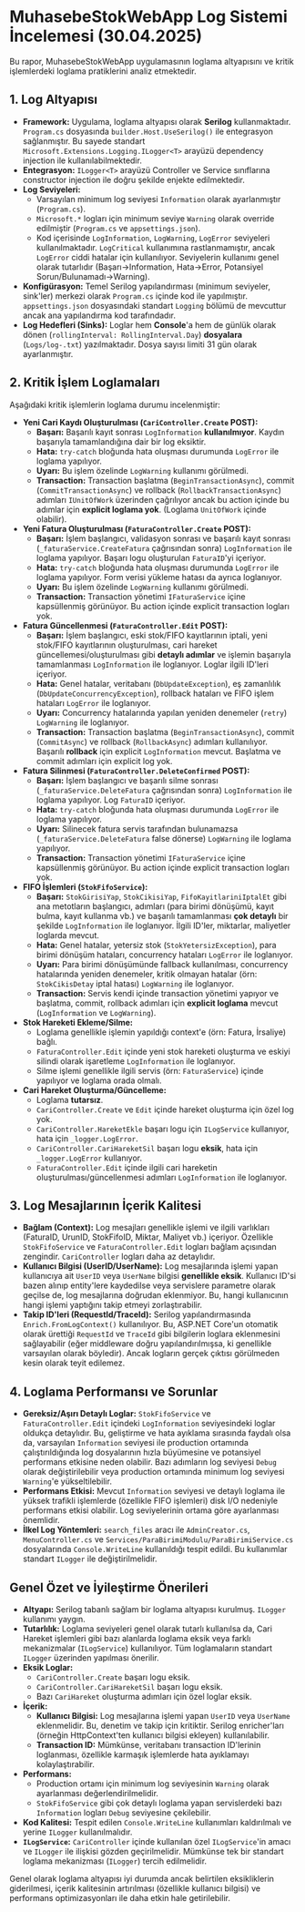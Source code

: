 # MuhasebeStokWebApp Log Sistemi İncelemesi (30.04.2025)

Bu rapor, MuhasebeStokWebApp uygulamasının loglama altyapısını ve kritik işlemlerdeki loglama pratiklerini analiz etmektedir.

## 1. Log Altyapısı

*   **Framework:** Uygulama, loglama altyapısı olarak **Serilog** kullanmaktadır. `Program.cs` dosyasında `builder.Host.UseSerilog()` ile entegrasyon sağlanmıştır. Bu sayede standart `Microsoft.Extensions.Logging.ILogger<T>` arayüzü dependency injection ile kullanılabilmektedir.
*   **Entegrasyon:** `ILogger<T>` arayüzü Controller ve Service sınıflarına constructor injection ile doğru şekilde enjekte edilmektedir.
*   **Log Seviyeleri:**
    *   Varsayılan minimum log seviyesi `Information` olarak ayarlanmıştır (`Program.cs`).
    *   `Microsoft.*` logları için minimum seviye `Warning` olarak override edilmiştir (`Program.cs` ve `appsettings.json`).
    *   Kod içerisinde `LogInformation`, `LogWarning`, `LogError` seviyeleri kullanılmaktadır. `LogCritical` kullanımına rastlanmamıştır, ancak `LogError` ciddi hatalar için kullanılıyor. Seviyelerin kullanımı genel olarak tutarlıdır (Başarı->Information, Hata->Error, Potansiyel Sorun/Bulunamadı->Warning).
*   **Konfigürasyon:** Temel Serilog yapılandırması (minimum seviyeler, sink'ler) merkezi olarak `Program.cs` içinde kod ile yapılmıştır. `appsettings.json` dosyasındaki standart `Logging` bölümü de mevcuttur ancak ana yapılandırma kod tarafındadır.
*   **Log Hedefleri (Sinks):** Loglar hem **Console**'a hem de günlük olarak dönen (`rollingInterval: RollingInterval.Day`) **dosyalara** (`Logs/log-.txt`) yazılmaktadır. Dosya sayısı limiti 31 gün olarak ayarlanmıştır.

## 2. Kritik İşlem Loglamaları

Aşağıdaki kritik işlemlerin loglama durumu incelenmiştir:

*   **Yeni Cari Kaydı Oluşturulması (`CariController.Create` POST):**
    *   **Başarı:** Başarılı kayıt sonrası `LogInformation` **kullanılmıyor**. Kaydın başarıyla tamamlandığına dair bir log eksiktir.
    *   **Hata:** `try-catch` bloğunda hata oluşması durumunda `LogError` ile loglama yapılıyor.
    *   **Uyarı:** Bu işlem özelinde `LogWarning` kullanımı görülmedi.
    *   **Transaction:** Transaction başlatma (`BeginTransactionAsync`), commit (`CommitTransactionAsync`) ve rollback (`RollbackTransactionAsync`) adımları `IUnitOfWork` üzerinden çağrılıyor ancak bu action içinde bu adımlar için **explicit loglama yok**. (Loglama `UnitOfWork` içinde olabilir).
*   **Yeni Fatura Oluşturulması (`FaturaController.Create` POST):**
    *   **Başarı:** İşlem başlangıcı, validasyon sonrası ve başarılı kayıt sonrası (`_faturaService.CreateFatura` çağrısından sonra) `LogInformation` ile loglama yapılıyor. Başarı logu oluşturulan `FaturaID`'yi içeriyor.
    *   **Hata:** `try-catch` bloğunda hata oluşması durumunda `LogError` ile loglama yapılıyor. Form verisi yükleme hatası da ayrıca loglanıyor.
    *   **Uyarı:** Bu işlem özelinde `LogWarning` kullanımı görülmedi.
    *   **Transaction:** Transaction yönetimi `IFaturaService` içine kapsüllenmiş görünüyor. Bu action içinde explicit transaction logları yok.
*   **Fatura Güncellenmesi (`FaturaController.Edit` POST):**
    *   **Başarı:** İşlem başlangıcı, eski stok/FIFO kayıtlarının iptali, yeni stok/FIFO kayıtlarının oluşturulması, cari hareket güncellemesi/oluşturulması gibi **detaylı adımlar** ve işlemin başarıyla tamamlanması `LogInformation` ile loglanıyor. Loglar ilgili ID'leri içeriyor.
    *   **Hata:** Genel hatalar, veritabanı (`DbUpdateException`), eş zamanlılık (`DbUpdateConcurrencyException`), rollback hataları ve FIFO işlem hataları `LogError` ile loglanıyor.
    *   **Uyarı:** Concurrency hatalarında yapılan yeniden denemeler (`retry`) `LogWarning` ile loglanıyor.
    *   **Transaction:** Transaction başlatma (`BeginTransactionAsync`), commit (`CommitAsync`) ve rollback (`RollbackAsync`) adımları kullanılıyor. Başarılı **rollback** için explicit `LogInformation` mevcut. Başlatma ve commit adımları için explicit log yok.
*   **Fatura Silinmesi (`FaturaController.DeleteConfirmed` POST):**
    *   **Başarı:** İşlem başlangıcı ve başarılı silme sonrası (`_faturaService.DeleteFatura` çağrısından sonra) `LogInformation` ile loglama yapılıyor. Log `FaturaID` içeriyor.
    *   **Hata:** `try-catch` bloğunda hata oluşması durumunda `LogError` ile loglama yapılıyor.
    *   **Uyarı:** Silinecek fatura servis tarafından bulunamazsa (`_faturaService.DeleteFatura` false dönerse) `LogWarning` ile loglama yapılıyor.
    *   **Transaction:** Transaction yönetimi `IFaturaService` içine kapsüllenmiş görünüyor. Bu action içinde explicit transaction logları yok.
*   **FIFO İşlemleri (`StokFifoService`):**
    *   **Başarı:** `StokGirisiYap`, `StokCikisiYap`, `FifoKayitlariniIptalEt` gibi ana metotların başlangıcı, adımları (para birimi dönüşümü, kayıt bulma, kayıt kullanma vb.) ve başarılı tamamlanması **çok detaylı** bir şekilde `LogInformation` ile loglanıyor. İlgili ID'ler, miktarlar, maliyetler loglarda mevcut.
    *   **Hata:** Genel hatalar, yetersiz stok (`StokYetersizException`), para birimi dönüşüm hataları, concurrency hataları `LogError` ile loglanıyor.
    *   **Uyarı:** Para birimi dönüşümünde fallback kullanılması, concurrency hatalarında yeniden denemeler, kritik olmayan hatalar (örn: `StokCikisDetay` iptal hatası) `LogWarning` ile loglanıyor.
    *   **Transaction:** Servis kendi içinde transaction yönetimi yapıyor ve başlatma, commit, rollback adımları için **explicit loglama** mevcut (`LogInformation` ve `LogWarning`).
*   **Stok Hareketi Ekleme/Silme:**
    *   Loglama genellikle işlemin yapıldığı context'e (örn: Fatura, İrsaliye) bağlı.
    *   `FaturaController.Edit` içinde yeni stok hareketi oluşturma ve eskiyi silindi olarak işaretleme `LogInformation` ile loglanıyor.
    *   Silme işlemi genellikle ilgili servis (örn: `FaturaService`) içinde yapılıyor ve loglama orada olmalı.
*   **Cari Hareket Oluşturma/Güncelleme:**
    *   Loglama **tutarsız**.
    *   `CariController.Create` ve `Edit` içinde hareket oluşturma için özel log yok.
    *   `CariController.HareketEkle` başarı logu için `ILogService` kullanıyor, hata için `_logger.LogError`.
    *   `CariController.CariHareketSil` başarı logu **eksik**, hata için `_logger.LogError` kullanıyor.
    *   `FaturaController.Edit` içinde ilgili cari hareketin oluşturulması/güncellenmesi adımları `LogInformation` ile loglanıyor.

## 3. Log Mesajlarının İçerik Kalitesi

*   **Bağlam (Context):** Log mesajları genellikle işlemi ve ilgili varlıkları (FaturaID, UrunID, StokFifoID, Miktar, Maliyet vb.) içeriyor. Özellikle `StokFifoService` ve `FaturaController.Edit` logları bağlam açısından zengindir. `CariController` logları daha az detaylıdır.
*   **Kullanıcı Bilgisi (UserID/UserName):** Log mesajlarında işlemi yapan kullanıcıya ait `UserID` veya `UserName` bilgisi **genellikle eksik**. Kullanıcı ID'si bazen alınıp entity'lere kaydedilse veya servislere parametre olarak geçilse de, log mesajlarına doğrudan eklenmiyor. Bu, hangi kullanıcının hangi işlemi yaptığını takip etmeyi zorlaştırabilir.
*   **Takip ID'leri (RequestId/TraceId):** Serilog yapılandırmasında `Enrich.FromLogContext()` kullanılıyor. Bu, ASP.NET Core'un otomatik olarak ürettiği `RequestId` ve `TraceId` gibi bilgilerin loglara eklenmesini sağlayabilir (eğer middleware doğru yapılandırılmışsa, ki genellikle varsayılan olarak böyledir). Ancak logların gerçek çıktısı görülmeden kesin olarak teyit edilemez.

## 4. Loglama Performansı ve Sorunlar

*   **Gereksiz/Aşırı Detaylı Loglar:** `StokFifoService` ve `FaturaController.Edit` içindeki `LogInformation` seviyesindeki loglar oldukça detaylıdır. Bu, geliştirme ve hata ayıklama sırasında faydalı olsa da, varsayılan `Information` seviyesi ile production ortamında çalıştırıldığında log dosyalarının hızla büyümesine ve potansiyel performans etkisine neden olabilir. Bazı adımların log seviyesi `Debug` olarak değiştirilebilir veya production ortamında minimum log seviyesi `Warning`'e yükseltilebilir.
*   **Performans Etkisi:** Mevcut `Information` seviyesi ve detaylı loglama ile yüksek trafikli işlemlerde (özellikle FIFO işlemleri) disk I/O nedeniyle performans etkisi olabilir. Log seviyelerinin ortama göre ayarlanması önemlidir.
*   **İlkel Log Yöntemleri:** `search_files` aracı ile `AdminCreator.cs`, `MenuController.cs` ve `Services/ParaBirimiModulu/ParaBirimiService.cs` dosyalarında `Console.WriteLine` kullanıldığı tespit edildi. Bu kullanımlar standart `ILogger` ile değiştirilmelidir.

## Genel Özet ve İyileştirme Önerileri

*   **Altyapı:** Serilog tabanlı sağlam bir loglama altyapısı kurulmuş. `ILogger` kullanımı yaygın.
*   **Tutarlılık:** Loglama seviyeleri genel olarak tutarlı kullanılsa da, Cari Hareket işlemleri gibi bazı alanlarda loglama eksik veya farklı mekanizmalar (`ILogService`) kullanılıyor. Tüm loglamaların standart `ILogger` üzerinden yapılması önerilir.
*   **Eksik Loglar:**
    *   `CariController.Create` başarı logu eksik.
    *   `CariController.CariHareketSil` başarı logu eksik.
    *   Bazı `CariHareket` oluşturma adımları için özel loglar eksik.
*   **İçerik:**
    *   **Kullanıcı Bilgisi:** Log mesajlarına işlemi yapan `UserID` veya `UserName` eklenmelidir. Bu, denetim ve takip için kritiktir. Serilog enricher'ları (örneğin HttpContext'ten kullanıcı bilgisi ekleyen) kullanılabilir.
    *   **Transaction ID:** Mümkünse, veritabanı transaction ID'lerinin loglanması, özellikle karmaşık işlemlerde hata ayıklamayı kolaylaştırabilir.
*   **Performans:**
    *   Production ortamı için minimum log seviyesinin `Warning` olarak ayarlanması değerlendirilmelidir.
    *   `StokFifoService` gibi çok detaylı loglama yapan servislerdeki bazı `Information` logları `Debug` seviyesine çekilebilir.
*   **Kod Kalitesi:** Tespit edilen `Console.WriteLine` kullanımları kaldırılmalı ve yerine `ILogger` kullanılmalıdır.
*   **`ILogService`:** `CariController` içinde kullanılan özel `ILogService`'in amacı ve `ILogger` ile ilişkisi gözden geçirilmelidir. Mümkünse tek bir standart loglama mekanizması (`ILogger`) tercih edilmelidir.

Genel olarak loglama altyapısı iyi durumda ancak belirtilen eksikliklerin giderilmesi, içerik kalitesinin artırılması (özellikle kullanıcı bilgisi) ve performans optimizasyonları ile daha etkin hale getirilebilir.
